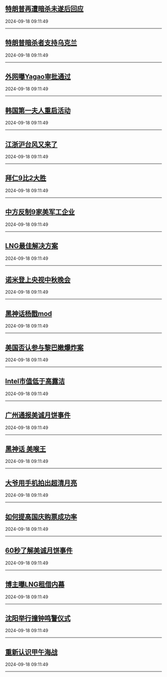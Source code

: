## [特朗普再遭暗杀未遂后回应](https://search.bilibili.com/all?vt=36849326&keyword=%E7%89%B9%E6%9C%97%E6%99%AE%E5%86%8D%E9%81%AD%E6%9A%97%E6%9D%80%E6%9C%AA%E9%81%82%E5%90%8E%E5%9B%9E%E5%BA%94&order=click)

2024-09-18 09:11:49

---
## [特朗普暗杀者支持乌克兰](https://search.bilibili.com/all?vt=36849326&keyword=%E7%89%B9%E6%9C%97%E6%99%AE%E6%9A%97%E6%9D%80%E8%80%85%E6%94%AF%E6%8C%81%E4%B9%8C%E5%85%8B%E5%85%B0&order=click)

2024-09-18 09:11:49

---
## [外网曝Yagao审批通过](https://search.bilibili.com/all?vt=36849326&keyword=%E5%A4%96%E7%BD%91%E6%9B%9DYagao%E5%AE%A1%E6%89%B9%E9%80%9A%E8%BF%87&order=click)

2024-09-18 09:11:49

---
## [韩国第一夫人重启活动](https://search.bilibili.com/all?vt=36849326&keyword=%E9%9F%A9%E5%9B%BD%E7%AC%AC%E4%B8%80%E5%A4%AB%E4%BA%BA%E9%87%8D%E5%90%AF%E6%B4%BB%E5%8A%A8&order=click)

2024-09-18 09:11:49

---
## [江浙沪台风又来了](https://search.bilibili.com/all?vt=36849326&keyword=%E6%B1%9F%E6%B5%99%E6%B2%AA%E5%8F%B0%E9%A3%8E%E5%8F%88%E6%9D%A5%E4%BA%86&order=click)

2024-09-18 09:11:49

---
## [拜仁9比2大胜](https://search.bilibili.com/all?vt=36849326&keyword=%E6%8B%9C%E4%BB%819%E6%AF%942%E5%A4%A7%E8%83%9C&order=click)

2024-09-18 09:11:49

---
## [中方反制9家美军工企业](https://search.bilibili.com/all?vt=36849326&keyword=%E4%B8%AD%E6%96%B9%E5%8F%8D%E5%88%B69%E5%AE%B6%E7%BE%8E%E5%86%9B%E5%B7%A5%E4%BC%81%E4%B8%9A&order=click)

2024-09-18 09:11:49

---
## [LNG最佳解决方案](https://search.bilibili.com/all?vt=36849326&keyword=LNG%E6%9C%80%E4%BD%B3%E8%A7%A3%E5%86%B3%E6%96%B9%E6%A1%88&order=click)

2024-09-18 09:11:49

---
## [诺米登上央视中秋晚会](https://search.bilibili.com/all?vt=36849326&keyword=%E8%AF%BA%E7%B1%B3%E7%99%BB%E4%B8%8A%E5%A4%AE%E8%A7%86%E4%B8%AD%E7%A7%8B%E6%99%9A%E4%BC%9A&order=click)

2024-09-18 09:11:49

---
## [黑神话杨戬mod](https://search.bilibili.com/all?vt=36849326&keyword=%E9%BB%91%E7%A5%9E%E8%AF%9D%E6%9D%A8%E6%88%ACmod&order=click)

2024-09-18 09:11:49

---
## [美国否认参与黎巴嫩爆炸案](https://search.bilibili.com/all?vt=36849326&keyword=%E7%BE%8E%E5%9B%BD%E5%90%A6%E8%AE%A4%E5%8F%82%E4%B8%8E%E9%BB%8E%E5%B7%B4%E5%AB%A9%E7%88%86%E7%82%B8%E6%A1%88&order=click)

2024-09-18 09:11:49

---
## [Intel市值低于高露洁](https://search.bilibili.com/all?vt=36849326&keyword=Intel%E5%B8%82%E5%80%BC%E4%BD%8E%E4%BA%8E%E9%AB%98%E9%9C%B2%E6%B4%81&order=click)

2024-09-18 09:11:49

---
## [广州通报美诚月饼事件](https://search.bilibili.com/all?vt=36849326&keyword=%E5%B9%BF%E5%B7%9E%E9%80%9A%E6%8A%A5%E7%BE%8E%E8%AF%9A%E6%9C%88%E9%A5%BC%E4%BA%8B%E4%BB%B6&order=click)

2024-09-18 09:11:49

---
## [黑神话 美喉王](https://search.bilibili.com/all?vt=36849326&keyword=%E9%BB%91%E7%A5%9E%E8%AF%9D+%E7%BE%8E%E5%96%89%E7%8E%8B&order=click)

2024-09-18 09:11:49

---
## [大爷用手机拍出超清月亮](https://search.bilibili.com/all?vt=36849326&keyword=%E5%A4%A7%E7%88%B7%E7%94%A8%E6%89%8B%E6%9C%BA%E6%8B%8D%E5%87%BA%E8%B6%85%E6%B8%85%E6%9C%88%E4%BA%AE&order=click)

2024-09-18 09:11:49

---
## [如何提高国庆购票成功率](https://search.bilibili.com/all?vt=36849326&keyword=%E5%A6%82%E4%BD%95%E6%8F%90%E9%AB%98%E5%9B%BD%E5%BA%86%E8%B4%AD%E7%A5%A8%E6%88%90%E5%8A%9F%E7%8E%87&order=click)

2024-09-18 09:11:49

---
## [60秒了解美诚月饼事件](https://search.bilibili.com/all?vt=36849326&keyword=60%E7%A7%92%E4%BA%86%E8%A7%A3%E7%BE%8E%E8%AF%9A%E6%9C%88%E9%A5%BC%E4%BA%8B%E4%BB%B6&order=click)

2024-09-18 09:11:49

---
## [博主曝LNG租借内幕](https://search.bilibili.com/all?vt=36849326&keyword=%E5%8D%9A%E4%B8%BB%E6%9B%9DLNG%E7%A7%9F%E5%80%9F%E5%86%85%E5%B9%95&order=click)

2024-09-18 09:11:49

---
## [沈阳举行撞钟鸣警仪式](https://search.bilibili.com/all?vt=36849326&keyword=%E6%B2%88%E9%98%B3%E4%B8%BE%E8%A1%8C%E6%92%9E%E9%92%9F%E9%B8%A3%E8%AD%A6%E4%BB%AA%E5%BC%8F&order=click)

2024-09-18 09:11:49

---
## [重新认识甲午海战](https://search.bilibili.com/all?vt=36849326&keyword=%E9%87%8D%E6%96%B0%E8%AE%A4%E8%AF%86%E7%94%B2%E5%8D%88%E6%B5%B7%E6%88%98&order=click)

2024-09-18 09:11:49

---
